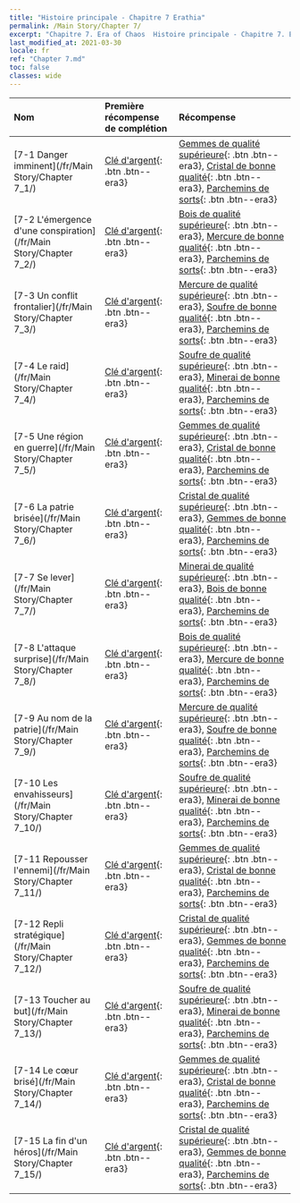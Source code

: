 ```yaml
---
title: "Histoire principale - Chapitre 7 Erathia"
permalink: /Main Story/Chapter 7/
excerpt: "Chapitre 7. Era of Chaos  Histoire principale - Chapitre 7. Erathia"
last_modified_at: 2021-03-30
locale: fr
ref: "Chapter 7.md"
toc: false
classes: wide
---
```


  | Nom |  Première récompense de complétion | Récompense |
  |:------------|:------------|:------------| 
  | [7-1 Danger imminent](/fr/Main Story/Chapter 7_1/) | [Clé d'argent](/fr/Items/con_693/){: .btn .btn--era3} | [Gemmes de qualité supérieure](/fr/Items/mat_23/){: .btn .btn--era3}, [Cristal de bonne qualité](/fr/Items/mat_17/){: .btn .btn--era3}, [Parchemins de sorts](/fr/Items/con_694/){: .btn .btn--era3} |
  | [7-2 L'émergence d'une conspiration](/fr/Main Story/Chapter 7_2/) | [Clé d'argent](/fr/Items/con_693/){: .btn .btn--era3} | [Bois de qualité supérieure](/fr/Items/mat_20/){: .btn .btn--era3}, [Mercure de bonne qualité](/fr/Items/mat_14/){: .btn .btn--era3}, [Parchemins de sorts](/fr/Items/con_694/){: .btn .btn--era3} |
  | [7-3 Un conflit frontalier](/fr/Main Story/Chapter 7_3/) | [Clé d'argent](/fr/Items/con_693/){: .btn .btn--era3} | [Mercure de qualité supérieure](/fr/Items/mat_21/){: .btn .btn--era3}, [Soufre de bonne qualité](/fr/Items/mat_15/){: .btn .btn--era3}, [Parchemins de sorts](/fr/Items/con_694/){: .btn .btn--era3} |
  | [7-4 Le raid](/fr/Main Story/Chapter 7_4/) | [Clé d'argent](/fr/Items/con_693/){: .btn .btn--era3} | [Soufre de qualité supérieure](/fr/Items/mat_22/){: .btn .btn--era3}, [Minerai de bonne qualité](/fr/Items/mat_12/){: .btn .btn--era3}, [Parchemins de sorts](/fr/Items/con_694/){: .btn .btn--era3} |
  | [7-5 Une région en guerre](/fr/Main Story/Chapter 7_5/) | [Clé d'argent](/fr/Items/con_693/){: .btn .btn--era3} | [Gemmes de qualité supérieure](/fr/Items/mat_23/){: .btn .btn--era3}, [Cristal de bonne qualité](/fr/Items/mat_17/){: .btn .btn--era3}, [Parchemins de sorts](/fr/Items/con_694/){: .btn .btn--era3} |
  | [7-6 La patrie brisée](/fr/Main Story/Chapter 7_6/) | [Clé d'argent](/fr/Items/con_693/){: .btn .btn--era3} | [Cristal de qualité supérieure](/fr/Items/mat_24/){: .btn .btn--era3}, [Gemmes de bonne qualité](/fr/Items/mat_16/){: .btn .btn--era3}, [Parchemins de sorts](/fr/Items/con_694/){: .btn .btn--era3} |
  | [7-7 Se lever](/fr/Main Story/Chapter 7_7/) | [Clé d'argent](/fr/Items/con_693/){: .btn .btn--era3} | [Minerai de qualité supérieure](/fr/Items/mat_19/){: .btn .btn--era3}, [Bois de bonne qualité](/fr/Items/mat_13/){: .btn .btn--era3}, [Parchemins de sorts](/fr/Items/con_694/){: .btn .btn--era3} |
  | [7-8 L'attaque surprise](/fr/Main Story/Chapter 7_8/) | [Clé d'argent](/fr/Items/con_693/){: .btn .btn--era3} | [Bois de qualité supérieure](/fr/Items/mat_20/){: .btn .btn--era3}, [Mercure de bonne qualité](/fr/Items/mat_14/){: .btn .btn--era3}, [Parchemins de sorts](/fr/Items/con_694/){: .btn .btn--era3} |
  | [7-9 Au nom de la patrie](/fr/Main Story/Chapter 7_9/) | [Clé d'argent](/fr/Items/con_693/){: .btn .btn--era3} | [Mercure de qualité supérieure](/fr/Items/mat_21/){: .btn .btn--era3}, [Soufre de bonne qualité](/fr/Items/mat_15/){: .btn .btn--era3}, [Parchemins de sorts](/fr/Items/con_694/){: .btn .btn--era3} |
  | [7-10 Les envahisseurs](/fr/Main Story/Chapter 7_10/) | [Clé d'argent](/fr/Items/con_693/){: .btn .btn--era3} | [Soufre de qualité supérieure](/fr/Items/mat_22/){: .btn .btn--era3}, [Minerai de bonne qualité](/fr/Items/mat_12/){: .btn .btn--era3}, [Parchemins de sorts](/fr/Items/con_694/){: .btn .btn--era3} |
  | [7-11 Repousser l'ennemi](/fr/Main Story/Chapter 7_11/) | [Clé d'argent](/fr/Items/con_693/){: .btn .btn--era3} | [Gemmes de qualité supérieure](/fr/Items/mat_23/){: .btn .btn--era3}, [Cristal de bonne qualité](/fr/Items/mat_17/){: .btn .btn--era3}, [Parchemins de sorts](/fr/Items/con_694/){: .btn .btn--era3} |
  | [7-12 Repli stratégique](/fr/Main Story/Chapter 7_12/) | [Clé d'argent](/fr/Items/con_693/){: .btn .btn--era3} | [Cristal de qualité supérieure](/fr/Items/mat_24/){: .btn .btn--era3}, [Gemmes de bonne qualité](/fr/Items/mat_16/){: .btn .btn--era3}, [Parchemins de sorts](/fr/Items/con_694/){: .btn .btn--era3} |
  | [7-13 Toucher au but](/fr/Main Story/Chapter 7_13/) | [Clé d'argent](/fr/Items/con_693/){: .btn .btn--era3} | [Soufre de qualité supérieure](/fr/Items/mat_22/){: .btn .btn--era3}, [Minerai de bonne qualité](/fr/Items/mat_12/){: .btn .btn--era3}, [Parchemins de sorts](/fr/Items/con_694/){: .btn .btn--era3} |
  | [7-14 Le cœur brisé](/fr/Main Story/Chapter 7_14/) | [Clé d'argent](/fr/Items/con_693/){: .btn .btn--era3} | [Gemmes de qualité supérieure](/fr/Items/mat_23/){: .btn .btn--era3}, [Cristal de bonne qualité](/fr/Items/mat_17/){: .btn .btn--era3}, [Parchemins de sorts](/fr/Items/con_694/){: .btn .btn--era3} |
  | [7-15 La fin d'un héros](/fr/Main Story/Chapter 7_15/) | [Clé d'argent](/fr/Items/con_693/){: .btn .btn--era3} | [Cristal de qualité supérieure](/fr/Items/mat_24/){: .btn .btn--era3}, [Gemmes de bonne qualité](/fr/Items/mat_16/){: .btn .btn--era3}, [Parchemins de sorts](/fr/Items/con_694/){: .btn .btn--era3} |
